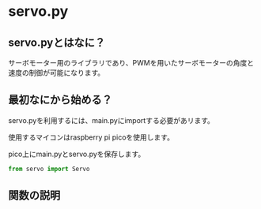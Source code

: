 # servo.py

## servo.pyとはなに？

サーボモーター用のライブラリであり、PWMを用いたサーボモーターの角度と速度の制御が可能になります。

## 最初なにから始める？

servo.pyを利用するには、main.pyにimportする必要があリます。

使用するマイコンはraspberry pi picoを使用します。

pico上にmain.pyとservo.pyを保存します。

```python
from servo import Servo
```

## 関数の説明

